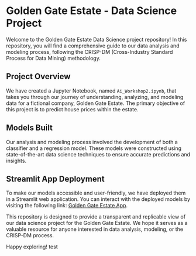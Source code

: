 # Golden Gate Estate - Data Science Project

Welcome to the Golden Gate Estate Data Science project repository! In this repository, you will find a comprehensive guide to our data analysis and modeling process, following the CRISP-DM (Cross-Industry Standard Process for Data Mining) methodology.

## Project Overview
We have created a Jupyter Notebook, named `Ai_Workshop2.ipynb`, that takes you through our journey of understanding, analyzing, and modeling data for a fictional company, Golden Gate Estate. The primary objective of this project is to predict house prices within the estate.

## Models Built
Our analysis and modeling process involved the development of both a classifier and a regression model. These models were constructed using state-of-the-art data science techniques to ensure accurate predictions and insights.

## Streamlit App Deployment
To make our models accessible and user-friendly, we have deployed them in a Streamlit web application. You can interact with the deployed models by visiting the following link: [Golden Gate Estate App](AppLink).

This repository is designed to provide a transparent and replicable view of our data science project for the Golden Gate Estate. We hope it serves as a valuable resource for anyone interested in data analysis, modeling, or the CRISP-DM process.

Happy exploring!
test
